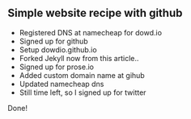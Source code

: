## Simple website recipe with github

- Registered DNS at namecheap for dowd.io
- Signed up for github
- Setup dowdio.github.io
- Forked Jekyll now from this article..
- Signed up for prose.io
- Added custom domain name at gihub
- Updated namecheap dns
- Still time left, so I signed up for twitter

Done!
